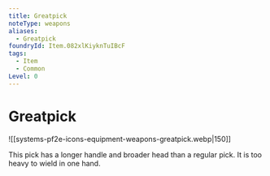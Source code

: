 ```yaml
---
title: Greatpick
noteType: weapons
aliases:
  - Greatpick
foundryId: Item.082xlKiyknTuIBcF
tags:
  - Item
  - Common
Level: 0
---
```


# Greatpick
![[systems-pf2e-icons-equipment-weapons-greatpick.webp|150]]

This pick has a longer handle and broader head than a regular pick. It is too heavy to wield in one hand.
